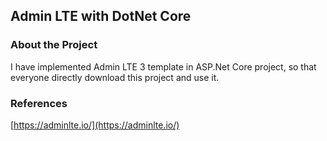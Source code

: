 ## Admin LTE with DotNet Core

### About the Project
I have implemented Admin LTE 3 template in ASP.Net Core project, so that everyone directly download this project and use it.

### References
[https://adminlte.io/](https://adminlte.io/)

